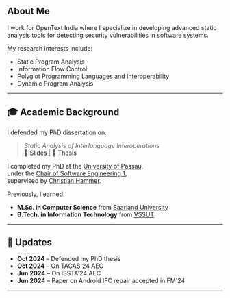 ## About Me 

I work for OpenText India where I specialize in developing advanced static analysis tools for detecting security vulnerabilities in software systems.

My research interests include:

- Static Program Analysis
- Information Flow Control
- Polyglot Programming Languages and Interoperability
- Dynamic Program Analysis

---

## 🎓 Academic Background

I defended my PhD dissertation on:

> *Static Analysis of Interlanguage Interoperations*  
> [📖 Slides](assests/Slides.pdf) | [📘 Thesis](assests/thesis.pdf)

I completed my PhD at the [University of Passau](https://www.uni-passau.de),  
under the [Chair of Software Engineering 1](https://www.fim.uni-passau.de/software-engineering-i),  
supervised by [Christian Hammer](https://www.fim.uni-passau.de/software-engineering-i/lehrstuhlteam/lehrstuhlinhaber?username=hammer50).

Previously, I earned:

- **M.Sc. in Computer Science** from [Saarland University](https://www.uni-saarland.de)  
- **B.Tech. in Information Technology** from [VSSUT](https://www.vssut.ac.in)  

---

## 📰 Updates

- **Oct 2024** – Defended my PhD thesis  
- **Oct 2024** – On TACAS'24 AEC  
- **Jun 2024** – On ISSTA'24 AEC  
- **Jun 2024** – Paper on Android IFC repair accepted in FM'24  

---

